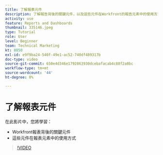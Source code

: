 ```yaml
---
title: 了解報表元件
description: 了解報告背後的關鍵元件，以及這些元件在Workfront的報告元素中的使用方式。
activity: use
feature: Reports and Dashboards
thumbnail: 335146.jpeg
type: Tutorial
role: User
level: Beginner
team: Technical Marketing
kt: 8850
exl-id: e9f9ba24-540f-49e1-ac52-740df489317b
doc-type: video
source-git-commit: 650e4d346e1792863930dcebafacab4c88f2a8bc
workflow-type: tm+mt
source-wordcount: '44'
ht-degree: 0%

---
```


# 了解報表元件

在此影片中，您將學習：

* Workfront報表背後的關鍵元件
* 這些元件在報表元素中的使用方式

>[!VIDEO](https://video.tv.adobe.com/v/335146/?quality=12&learn=on)
